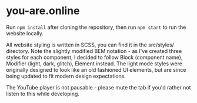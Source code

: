 # you-are.online

Run `npm install` after cloning the repository, then run `npm start` to run the website locally.

All website styling is written in SCSS, you can find it in the src/styles/ directory. Note the slightly modified BEM notation - as I've created three styles for each component, I decided to follow Block (component name), Modifier (light, dark, glitch), Element instead. The light mode styles were originally designed to look like an old fashioned UI elements, but are since being updated to fit modern design expectations. 

The YouTube player is not pausable - please mute the tab if you'd rather not listen to this while developing.